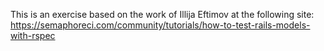 This is an exercise based on the work of Illija Eftimov at the following
site: https://semaphoreci.com/community/tutorials/how-to-test-rails-models-with-rspec
